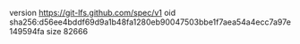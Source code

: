 version https://git-lfs.github.com/spec/v1
oid sha256:d56ee4bddf69d9a1b48fa1280eb90047503bbe1f7aea54a4ecc7a97e149594fa
size 82666
